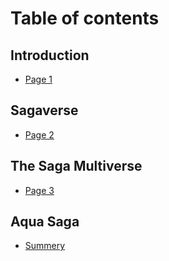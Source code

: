 # Table of contents

## Introduction

* [Page 1](README.md)

## Sagaverse

* [Page 2](sagaverse/page-2.md)

## The Saga Multiverse

* [Page 3](the-saga-multiverse/page-3.md)


## Aqua Saga

* [Summery](aqua-saga/summery.md)
